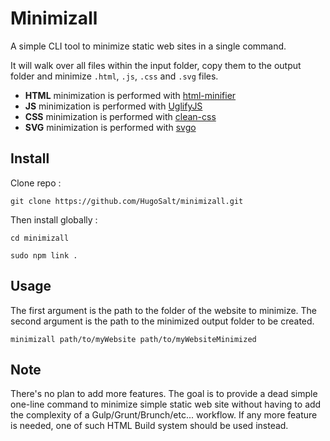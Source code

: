 # Minimizall

A simple CLI tool to minimize static web sites in a single command.

It will walk over all files within the input folder, copy them to the output folder and minimize `.html`, `.js`, `.css` and `.svg` files.

- **HTML** minimization is performed with [html-minifier](https://github.com/kangax/html-minifier)
- **JS** minimization is performed with [UglifyJS](https://github.com/mishoo/UglifyJS2)
- **CSS** minimization is performed with [clean-css](https://github.com/jakubpawlowicz/clean-css)
- **SVG** minimization is performed with [svgo](https://github.com/svg/svgo)

## Install

Clone repo :

`git clone https://github.com/HugoSalt/minimizall.git`

Then install globally :

`cd minimizall`

`sudo npm link .`

## Usage

The first argument is the path to the folder of the website to minimize. The second argument is the path to the minimized output folder to be created.

`minimizall path/to/myWebsite path/to/myWebsiteMinimized`

## Note

There's no plan to add more features. The goal is to provide a dead simple one-line command to minimize simple static web site without having to add the complexity of a Gulp/Grunt/Brunch/etc... workflow. If any more feature is needed, one of such HTML Build system should be used instead.
